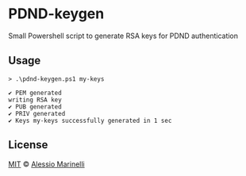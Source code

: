 # PDND-keygen
Small Powershell script to generate RSA keys for PDND authentication

## Usage

```
> .\pdnd-keygen.ps1 my-keys

✔️ PEM generated
writing RSA key
✔️ PUB generated
✔️ PRIV generated
✔️ Keys my-keys successfully generated in 1 sec
```

## License

[MIT](https://github.com/defkon1/italian-toolkit/blob/master/LICENSE) © [Alessio Marinelli](https://www.alessiomarinelli.it/)

